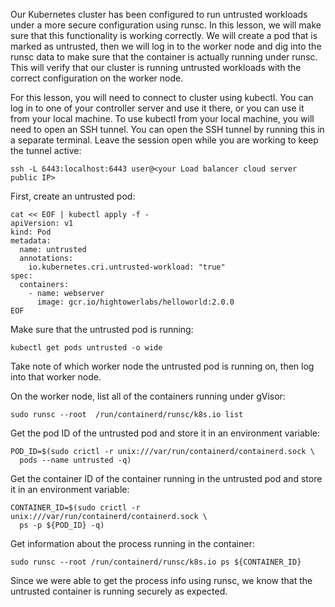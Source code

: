 Our Kubernetes cluster has been configured to run untrusted workloads under a more secure configuration using runsc. In this lesson, we will make sure that this functionality is working correctly. We will create a pod that is marked as untrusted, then we will log in to the worker node and dig into the runsc data to make sure that the container is actually running under runsc. This will verify that our cluster is running untrusted workloads with the correct configuration on the worker node.

For this lesson, you will need to connect to cluster using kubectl. You can log in to one of your controller server and use it there, or you can use it from your local machine. To use kubectl from your local machine, you will need to open an SSH tunnel. You can open the SSH tunnel by running this in a separate terminal. Leave the session open while you are working to keep the tunnel active:

```
ssh -L 6443:localhost:6443 user@<your Load balancer cloud server public IP>
```

First, create an untrusted pod:

```
cat << EOF | kubectl apply -f -
apiVersion: v1
kind: Pod
metadata:
  name: untrusted
  annotations:
    io.kubernetes.cri.untrusted-workload: "true"
spec:
  containers:
    - name: webserver
      image: gcr.io/hightowerlabs/helloworld:2.0.0
EOF
```

Make sure that the untrusted pod is running:

```
kubectl get pods untrusted -o wide
```

Take note of which worker node the untrusted pod is running on, then log into that worker node.

On the worker node, list all of the containers running under gVisor:

```
sudo runsc --root  /run/containerd/runsc/k8s.io list
```

Get the pod ID of the untrusted pod and store it in an environment variable:

```
POD_ID=$(sudo crictl -r unix:///var/run/containerd/containerd.sock \
  pods --name untrusted -q)
```

Get the container ID of the container running in the untrusted pod and store it in an environment variable:

```
CONTAINER_ID=$(sudo crictl -r unix:///var/run/containerd/containerd.sock \
  ps -p ${POD_ID} -q)
```

Get information about the process running in the container:

```
sudo runsc --root /run/containerd/runsc/k8s.io ps ${CONTAINER_ID}
```

Since we were able to get the process info using runsc, we know that the untrusted container is running securely as expected.
